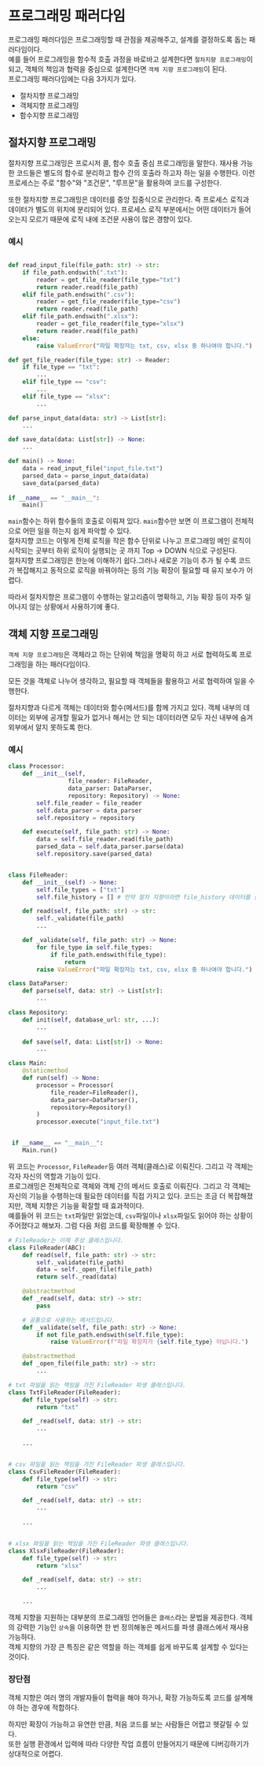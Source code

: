 # 프로그래밍 패러다임

프로그래밍 패러다임은 프로그래밍할 때 관점을 제공해주고, 설계를 결정하도록 돕는 패러다임이다.  
예를 들어 프로그래밍을 함수적 호출 과정을 바로바고 설계한다면 `절차지향 프로그래밍`이 되고, 객체의 책임과 협력을 중심으로 설계한다면 `객체 지향 프로그래밍`이 된다.  
프로그래밍 패러다임에는 다음 3가지가 있다.  
- 절차지향 프로그래밍
- 객체지향 프로그래밍
- 함수지향 프로그래밍  


## 절차지향 프로그래밍
절차지향 프로그래밍은 프로시저 콜, 함수 호출 중심 프로그래밍을 말한다.
재사용 가능한 코드들은 별도의 함수로 분리하고 함수 간의 호출라 하고자 하는 일을 수행한다. 이런 프로세스는 주로 "함수"와 "조건문", "루프문"을 활용하여 코드를 구성한다.  

또한 절차지향 프로그래밍은 데이터를 중앙 집중식으로 관리한다. 즉 프로세스 로직과 데이터가 별도의 위치에 분리되어 있다. 프로세스 로직 부분에서는 어떤 데이터가 들어오는지 모르기 때문에 로직 내에 조건문 사용이 많은 경향이 있다.  

### 예시


```python

def read_input_file(file_path: str) -> str:
    if file_path.endswith(".txt"):
        reader = get_file_reader(file_type="txt")
        return reader.read(file_path)
    elif file_path.endswith(".csv"):
        reader = get_file_reader(file_type="csv")
        return reader.read(file_path)
    elif file_path.endswith(".xlsx"):
        reader = get_file_reader(file_type="xlsx")
        return reader.read(file_path)
    else:
        raise ValueError("파일 확장자는 txt, csv, xlsx 중 하나여야 합니다.")

def get_file_reader(file_type: str) -> Reader:
    if file_type == "txt":
   		...
    elif file_type == "csv":
        ...
    elif file_type == "xlsx":
        ...

def parse_input_data(data: str) -> List[str]:
    ...

def save_data(data: List[str]) -> None:
    ...

def main() -> None:
    data = read_input_file("input_file.txt")
    parsed_data = parse_input_data(data)
    save_data(parsed_data)
    
if __name__ == "__main__":
    main()

```
`main`함수는 하위 함수들의 호출로 이뤄져 있다. `main`함수만 보면 이 프로그램이 전체적으로 어떤 일을 하는지 쉽게 파악할 수 있다.  
절차지향 코드는 이렇게 전체 로직을 작은 함수 단위로 나누고 프로그래밍 메인 로직이 시작되는 곳부터 하위 로직이 실행되는 곳 까지 Top -> DOWN 식으로 구성된다.    
절차지향 프로그래밍은 한눈에 이해하기 쉽다.그러나 새로운 기능이 추가 될 수록 코드가 복잡해지고 동적으로 로직을 바꿔야하는 등의 기능 확장이 필요할 때 유지 보수가 어렵다.  

따라서 절차지향은 프로그램이 수행하는 알고리즘이 명확하고, 기능 확장 등이 자주 일어나지 않는 상황에서 사용하기에 좋다.    


## 객체 지향 프로그래밍  
`객체 지향 프로그래밍`은 객체라고 하는 단위에 책임을 명확히 하고 서로 협력하도록 프로그래밍을 하는 패러다임이다.   

모든 것을 객체로 나누어 생각하고, 필요할 때 객체들을 활용하고 서로 협력하여 일을 수행한다.  

절차지향과 다르게 객체는 데이터와 함수(메서드)를 함께 가지고 있다. 객체 내부의 데이터는 외부에 공개할 필요가 없거나 해서는 안 되는 데이터라면 모두 자신 내부에 숨겨 외부에서 알지 못하도록 한다.  

### 예시  

```python
class Processor:
    def __init__(self,
                 file_reader: FileReader,
                 data_parser: DataParser,
                 repository: Repository) -> None:
        self.file_reader = file_reader
        self.data_parser = data_parser
        self.repository = repository

    def execute(self, file_path: str) -> None:
        data = self.file_reader.read(file_path)
        parsed_data = self.data_parser.parse(data)
        self.repository.save(parsed_data)


class FileReader:
    def __init__(self) -> None:
        self.file_types = ["txt"]
        self.file_history = [] # 만약 절차 지향이라면 file_history 데이터를 중앙 집중으로 관리하게 됩니다. 

    def read(self, file_path: str) -> str:
        self._validate(file_path)
        ...

    def _validate(self, file_path: str) -> None:
        for file_type in self.file_types:
            if file_path.endswith(file_type):
                return
        raise ValueError("파일 확장자는 txt, csv, xlsx 중 하나여야 합니다.")

class DataParser:
    def parse(self, data: str) -> List[str]:
        ...

class Repository:
    def init(self, database_url: str, ...):
        ...
    
    def save(self, data: List[str]) -> None:
        ...

class Main:
    @staticmethod
    def run(self) -> None:
        processor = Processor(
            file_reader=FileReader(),
            data_parser=DataParser(),
            repository=Repository()
        )
        processor.execute("input_file.txt")


 if __name__ == "__main__":
    Main.run()
```  
위 코드는 `Processor`, `FileReader`등 여러 객체(클래스)로 이뤄진다. 그리고 각 객체는 각자 자신의 역할과 기능이 있다.   
프로그래밍은 전체적으로 객체와 객체 간의 메서드 호출로 이뤄진다. 그리고 각 객체는 자신의 기능을 수행하는데 필요한 데이터를 직접 가지고 있다. 
코드는 조금 더 복잡해졌지만, 객체 지향은 기능을 확잘할 때 효과적이다.    
예를들어 위 코드는 `txt`파일만 읽었는데, `csv`파일이나 `xlsx`파일도 읽어야 하는 상황이 주어졌다고 해보자. 그럼 다음 처럼 코드를 확장해볼 수 있다.  
```python
# FileReader는 이제 추상 클래스입니다.
class FileReader(ABC):
    def read(self, file_path: str) -> str:
        self._validate(file_path)
        data = self._open_file(file_path)
        return self._read(data)

    @abstractmethod
    def _read(self, data: str) -> str:
        pass

    # 공통으로 사용하는 메서드입니다.
    def _validate(self, file_path: str) -> None:
        if not file_path.endswith(self.file_type):
            raise ValueError(f"파일 확장자가 {self.file_type} 아닙니다.")

    @abstractmethod
    def _open_file(file_path: str) -> str:
        ...

# txt 파일을 읽는 책임을 가진 FileReader 파생 클래스입니다.
class TxtFileReader(FileReader):
    def file_type(self) -> str:
        return "txt"

    def _read(self, data: str) -> str:
        ...
    
    ...


# csv 파일을 읽는 책임을 가진 FileReader 파생 클래스입니다.
class CsvFileReader(FileReader):
    def file_type(self) -> str:
        return "csv"

    def _read(self, data: str) -> str:
        ...
    
    ...


# xlsx 파일을 읽는 책임을 가진 FileReader 파생 클래스입니다.
class XlsxFileReader(FileReader):
    def file_type(self) -> str:
        return "xlsx"

    def _read(self, data: str) -> str:
        ...

    ...

```

객체 지향을 지원하는 대부분의 프로그래밍 언어들은 `클래스`라는 문법을 제공한다. 객체의 강력한 기능인 `상속`을 이용하면 한 번 정의해놓은 메서드를 파생 클래스에서 재사용 가능하다.    
객체 지향의 가장 큰 특징은 같은 역할을 하는 객체를 쉽게 바꾸도록 설계할 수 있다는 것이다. 

### 장단점
객체 지향은 여러 명의 개발자들이 협력을 해야 하거나, 확장 가능하도록 코드를 설계해야 하는 경우에 적합하다.  

하지만 확장이 가능하고 유연한 만큼, 처음 코드를 보는 사람들은 어렵고 헷갈릴 수 있다.  
또한 실행 환경에서 입력에 따라 다양한 작업 흐름이 만들어지기 때문에 디버깅하기가 상대적으로 어렵다.    
